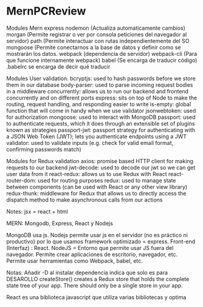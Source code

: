 # MernPCReview
Modules Mern
express 
nodemon (Actualiza automaticamente cambios)
morgan (Permite registrar o ver por consola peticiones del navegador al servidor)
path (Permite interactuar con rutas independientemente del SO
mongoose (Permite conectarnos a la base de datos y definir como se mostrarán los datos.
webpack (dependencia de servidor)
webpack-cli (Para que funcione internamente webpack)
babel (Se encarga de traducir código) .babelrc se encarga de decir qué traducir

Modules User validation.
bcryptjs: used to hash passwords before we store them in our database
body-parser: used to parse incoming request bodies in a middleware
concurrently: allows us to run our backend and frontend concurrently and on different ports
express: sits on top of Node to make the routing, request handling, and responding easier to write
is-empty: global function that will come in handy when we use validator
jsonwebtoken: used for authorization
mongoose: used to interact with MongoDB
passport: used to authenticate requests, which it does through an extensible set of plugins known as strategies
passport-jwt: passport strategy for authenticating with a JSON Web Token (JWT); lets you authenticate endpoints using a JWT
validator: used to validate inputs (e.g. check for valid email format, confirming passwords match)

Modules for Redux validation
axios: promise based HTTP client for making requests to our backend
jwt-decode: used to decode our jwt so we can get user data from it
react-redux: allows us to use Redux with React
react-router-dom: used for routing purposes
redux: used to manage state between components (can be used with React or any other view library)
redux-thunk: middleware for Redux that allows us to directly access the dispatch method to make asynchronous calls from our actions

Notes:
jsx = react + html

MERN: Mongodb, Express, React y Nodejs

MongoDB usa js.
Nodejs permite usar js en el servidor (no es práctico ni productivo) por lo que usamos framework optimizado = express.
Front-end (Interfaz) : React.
NodeJS = Entorno que permite usar JS fuera del navegador. Permite crear aplicaciones de escritorio, navegador, etc. Permite usar herramientas como Webpack, babel, etc.

Notas:
Añadir -D al instalar dependencia indica que solo es para DESAROLLO
createStore() creates a Redux store that holds the complete state tree of your app. There should only be a single store in your app.

React es una biblioteca javascript que utiliza varias bibliotecas y optima